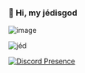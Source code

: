 ### 👋 Hi, my jédisgod

![image](https://cdn.discordapp.com/attachments/965489314005909534/990879945439989760/mont-1.jpg)


<p align="left"> <img src="https://komarev.com/ghpvc/?username=Ly3ssia&label=Profile%20views&color=0e75b6&style=flat" alt="jéd" /> </p>



[![Discord Presence](https://lanyard.cnrad.dev/api/:486290308359913472)](https://discord.com/users/:486290308359913472)
